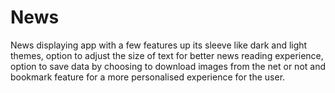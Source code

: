 # News
News displaying app with a few features up its sleeve like dark and light themes, option to adjust the size of text for better news reading experience, option to save data by choosing to download images from the net or not and bookmark feature for a more personalised experience for the user.  
